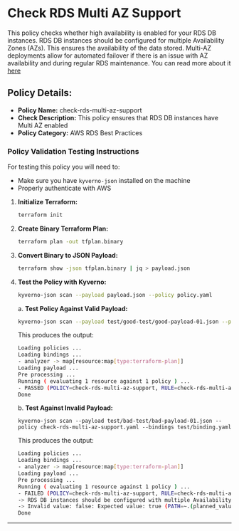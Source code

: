 # Check RDS Multi AZ Support

This policy checks whether high availability is enabled for your RDS DB instances.
RDS DB instances should be configured for multiple Availability Zones (AZs). 
This ensures the availability of the data stored. Multi-AZ deployments allow for automated failover 
if there is an issue with AZ availability and during regular RDS maintenance.
You can read more about it [here](https://docs.aws.amazon.com/securityhub/latest/userguide/rds-controls.html#rds-5)

## Policy Details:

- **Policy Name:** check-rds-multi-az-support
- **Check Description:** This policy ensures that RDS DB instances have Multi AZ enabled
- **Policy Category:** AWS RDS Best Practices

### Policy Validation Testing Instructions

For testing this policy you will need to:
- Make sure you have `kyverno-json` installed on the machine 
- Properly authenticate with AWS

1. **Initialize Terraform:**
    ```bash
    terraform init
    ```

2. **Create Binary Terraform Plan:**
    ```bash
    terraform plan -out tfplan.binary
    ```

3. **Convert Binary to JSON Payload:**
    ```bash
    terraform show -json tfplan.binary | jq > payload.json
    ```

4. **Test the Policy with Kyverno:**
    ```bash
    kyverno-json scan --payload payload.json --policy policy.yaml
    ```

    a. **Test Policy Against Valid Payload:**
    ```bash
    kyverno-json scan --payload test/good-test/good-payload-01.json --policy check-rds-multi-az-support.yaml --bindings test/binding.yaml
    ```

    This produces the output:
    ```bash
    Loading policies ...
    Loading bindings ...
    - analyzer -> map[resource:map[type:terraform-plan]]
    Loading payload ...
    Pre processing ...
    Running ( evaluating 1 resource against 1 policy ) ...
    - PASSED (POLICY=check-rds-multi-az-support, RULE=check-rds-multi-az-support)
    Done
    ```

    b. **Test Against Invalid Payload:**
    ```
    kyverno-json scan --payload test/bad-test/bad-payload-01.json --policy check-rds-multi-az-support.yaml --bindings test/binding.yaml
    ```

    This produces the output:
    ```bash
    Loading policies ...
    Loading bindings ...
    - analyzer -> map[resource:map[type:terraform-plan]]
    Loading payload ...
    Pre processing ...
    Running ( evaluating 1 resource against 1 policy ) ...
    - FAILED (POLICY=check-rds-multi-az-support, RULE=check-rds-multi-az-support)
    -> RDS DB instances should be configured with multiple Availability Zones (CHECK=spec.rules[0].assert.all[0])
    -> Invalid value: false: Expected value: true (PATH=~.(planned_values.root_module.resources[?type=='aws_db_instance'])[0].values.(!!multi_az))
    Done
    ```

---
